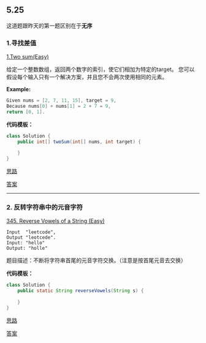 ## 5.25
这道题跟昨天的第一题区别在于**无序**
### 1.寻找差值

[1.Two sum(Easy)](https://leetcode.com/problems/two-sum/)

给定一个整数数组，返回两个数字的索引，使它们相加为特定的target。
您可以假设每个输入只有一个解决方案，并且您不会两次使用相同的元素。

**Example:**

```java
Given nums = [2, 7, 11, 15], target = 9,
Because nums[0] + nums[1] = 2 + 7 = 9,
return [0, 1].
```

**代码模板：**

```java
class Solution {
    public int[] twoSum(int[] nums, int target) {
    
    }
}
```
[思路](https://github.com/Yolo-929/Leetcode/issues/2#issue-448396406)

[答案](https://github.com/Yolo-929/Leetcode/issues/2#issuecomment-495822453)

---
### 2. 反转字符串中的元音字符

[345. Reverse Vowels of a String (Easy)](https://leetcode.com/problems/reverse-vowels-of-a-string/description/)

```
Input  "leetcode", 
Output "leotcede".
Input: "hello"
Output: "holle"
```

题目描述：不断将字符串首尾的元音字符交换。（注意是按首尾元音去交换）

**代码模板：**
```java
class Solution {
    public static String reverseVowels(String s) {
    
    }
}
```
[思路](https://github.com/Yolo-929/Leetcode/issues/2#issuecomment-495822743)

[答案](https://github.com/Yolo-929/Leetcode/issues/2#issuecomment-495823072)
